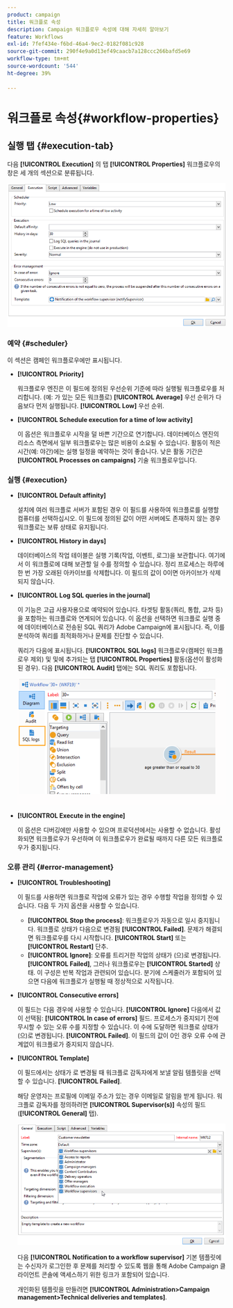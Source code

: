 ```yaml
---
product: campaign
title: 워크플로 속성
description: Campaign 워크플로우 속성에 대해 자세히 알아보기
feature: Workflows
exl-id: 7fef434e-f6bd-46a4-9ec2-0182f081c928
source-git-commit: 290f4e9a0d13ef49caacb7a128ccc266bafd5e69
workflow-type: tm+mt
source-wordcount: '544'
ht-degree: 39%

---
```


# 워크플로 속성{#workflow-properties}



## 실행 탭 {#execution-tab}

다음 **[!UICONTROL Execution]** 의 탭 **[!UICONTROL Properties]** 워크플로우의 창은 세 개의 섹션으로 분류됩니다.

![](assets/wf_execution_tab.png)

### 예약 {#scheduler}

이 섹션은 캠페인 워크플로우에만 표시됩니다.

* **[!UICONTROL Priority]**

   워크플로우 엔진은 이 필드에 정의된 우선순위 기준에 따라 실행될 워크플로우를 처리합니다. (예: 가 있는 모든 워크플로) **[!UICONTROL Average]** 우선 순위가 다음보다 먼저 실행됩니다. **[!UICONTROL Low]** 우선 순위.

* **[!UICONTROL Schedule execution for a time of low activity]**

   이 옵션은 워크플로우 시작을 덜 바쁜 기간으로 연기합니다. 데이터베이스 엔진의 리소스 측면에서 일부 워크플로우는 많은 비용이 소요될 수 있습니다. 활동이 적은 시간(예: 야간)에는 실행 일정을 예약하는 것이 좋습니다. 낮은 활동 기간은 **[!UICONTROL Processes on campaigns]** 기술 워크플로우입니다.

### 실행 {#execution}

* **[!UICONTROL Default affinity]**

   설치에 여러 워크플로 서버가 포함된 경우 이 필드를 사용하여 워크플로를 실행할 컴퓨터를 선택하십시오. 이 필드에 정의된 값이 어떤 서버에도 존재하지 않는 경우 워크플로는 보류 상태로 유지됩니다.

* **[!UICONTROL History in days]**

   데이터베이스의 작업 테이블은 실행 기록(작업, 이벤트, 로그)을 보관합니다. 여기에서 이 워크플로에 대해 보관할 일 수를 정의할 수 있습니다. 정리 프로세스는 하루에 한 번 가장 오래된 아카이브를 삭제합니다. 이 필드의 값이 0이면 아카이브가 삭제되지 않습니다.

* **[!UICONTROL Log SQL queries in the journal]**

   이 기능은 고급 사용자용으로 예약되어 있습니다. 타겟팅 활동(쿼리, 통합, 교차 등)을 포함하는 워크플로와 연계되어 있습니다. 이 옵션을 선택하면 워크플로 실행 중에 데이터베이스로 전송된 SQL 쿼리가 Adobe Campaign에 표시됩니다. 즉, 이를 분석하여 쿼리를 최적화하거나 문제를 진단할 수 있습니다.

   쿼리가 다음에 표시됩니다. **[!UICONTROL SQL logs]** 워크플로우(캠페인 워크플로우 제외) 및 및에 추가되는 탭 **[!UICONTROL Properties]** 활동(옵션이 활성화된 경우). 다음 **[!UICONTROL Audit]** 탭에는 SQL 쿼리도 포함됩니다.

   ![](assets/wf_tab_log_sql.png)

* **[!UICONTROL Execute in the engine]**

   이 옵션은 디버깅에만 사용할 수 있으며 프로덕션에서는 사용할 수 없습니다. 활성화되면 워크플로우가 우선하며 이 워크플로우가 완료될 때까지 다른 모든 워크플로우가 중지됩니다.

### 오류 관리 {#error-management}

* **[!UICONTROL Troubleshooting]**

   이 필드를 사용하면 워크플로 작업에 오류가 있는 경우 수행할 작업을 정의할 수 있습니다. 다음 두 가지 옵션을 사용할 수 있습니다.

   * **[!UICONTROL Stop the process]**: 워크플로우가 자동으로 일시 중지됩니다. 워크플로 상태가 다음으로 변경됨 **[!UICONTROL Failed]**. 문제가 해결되면 워크플로우를 다시 시작합니다. **[!UICONTROL Start]** 또는 **[!UICONTROL Restart]** 단추.
   * **[!UICONTROL Ignore]**: 오류를 트리거한 작업의 상태가 (으)로 변경됩니다. **[!UICONTROL Failed]**, 그러나 워크플로우는 **[!UICONTROL Started]** 상태. 이 구성은 반복 작업과 관련되어 있습니다. 분기에 스케줄러가 포함되어 있으면 다음에 워크플로가 실행될 때 정상적으로 시작됩니다.

* **[!UICONTROL Consecutive errors]**

   이 필드는 다음 경우에 사용할 수 있습니다. **[!UICONTROL Ignore]** 다음에서 값이 선택됨: **[!UICONTROL In case of errors]** 필드. 프로세스가 중지되기 전에 무시할 수 있는 오류 수를 지정할 수 있습니다. 이 수에 도달하면 워크플로 상태가 (으)로 변경됩니다. **[!UICONTROL Failed]**. 이 필드의 값이 0인 경우 오류 수에 관계없이 워크플로가 중지되지 않습니다.

* **[!UICONTROL Template]**

   이 필드에서는 상태가 로 변경될 때 워크플로 감독자에게 보낼 알림 템플릿을 선택할 수 있습니다. **[!UICONTROL Failed]**.

   해당 운영자는 프로필에 이메일 주소가 있는 경우 이메일로 알림을 받게 됩니다. 워크플로 감독자를 정의하려면 **[!UICONTROL Supervisor(s)]** 속성의 필드(**[!UICONTROL General]** 탭).

   ![](assets/wf-properties_select-supervisors.png)

   다음 **[!UICONTROL Notification to a workflow supervisor]** 기본 템플릿에는 수신자가 로그인한 후 문제를 처리할 수 있도록 웹을 통해 Adobe Campaign 클라이언트 콘솔에 액세스하기 위한 링크가 포함되어 있습니다.

   개인화된 템플릿을 만들려면 **[!UICONTROL Administration>Campaign management>Technical deliveries and templates]**.
